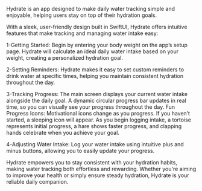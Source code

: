 Hydrate is an app designed to make daily water tracking simple and enjoyable, helping users stay on top of their hydration goals. 


With a sleek, user-friendly design built in SwiftUI, Hydrate offers intuitive features that make tracking and managing water intake easy:




1-Getting Started: Begin by entering your body weight on the app’s setup page. Hydrate will calculate an ideal daily water intake based on your weight, creating a personalized hydration goal.



2-Setting Reminders: Hydrate makes it easy to set custom reminders to drink water at specific times, helping you maintain consistent hydration throughout the day.



3-Tracking Progress: The main screen displays your current water intake alongside the daily goal. A dynamic circular progress bar updates in real time, so you can visually see your progress throughout the day.
Fun Progress Icons: Motivational icons change as you progress. If you haven’t started, a sleeping icon will appear. As you begin logging intake, a tortoise represents initial progress, a hare shows faster progress, and clapping hands celebrate when you achieve your goal.



4-Adjusting Water Intake: Log your water intake using intuitive plus and minus buttons, allowing you to easily update your progress.


Hydrate empowers you to stay consistent with your hydration habits, making water tracking both effortless and rewarding. Whether you're aiming to improve your health or simply ensure steady hydration, Hydrate is your reliable daily companion.
